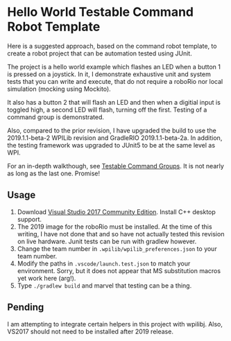# Hello World Testable Command Robot Template
Here is a suggested approach, based on the command robot template, to create a robot project that can be automation tested using JUnit.

The project is a hello world example which flashes an LED when a button 1 is pressed on a joystick.
In it, I demonstrate exhaustive unit and system tests that you can write and execute, that do
not require a roboRio nor local simulation (mocking using Mockito).

It also has a button 2 that will flash an LED and then when a digitial input is toggled high, a
second LED will flash, turning off the first. Testing of a command group is demonstrated.

Also, compared to the prior revision, I have upgraded the build to use the 2019.1.1-beta-2 WPILib revision and GradleRIO 2019.1.1-beta-2a.
In addition, the testing framework was upgraded to JUnit5 to be at the same level as WPI.

For an in-depth walkthough, see [Testable Command Groups](https://www.youtube.com/watch?v=DusNuZwCGAM). It is not nearly as long as the last one. Promise!

## Usage
1. Download [Visual Studio 2017 Community Edition](https://visualstudio.microsoft.com/downloads/). Install C++ desktop support.
2. The 2019 image for the roboRio must be installed. At the time of this writing, I have not done that and so have not actually tested this revision
on live hardware. Junit tests can be run with gradlew however.
3. Change the team number in ```.wpilib/wpilib_preferences.json``` to your team number.
4. Modify the paths in ```.vscode/launch.test.json``` to match your environment. Sorry, but it does not appear that
MS substitution macros yet work here (arg!).
5. Type ```./gradlew build``` and marvel that testing can be a thing.

## Pending
I am attempting to integrate certain helpers in this project with wpilibj. Also, VS2017 should not need to be installed after 2019 release.
